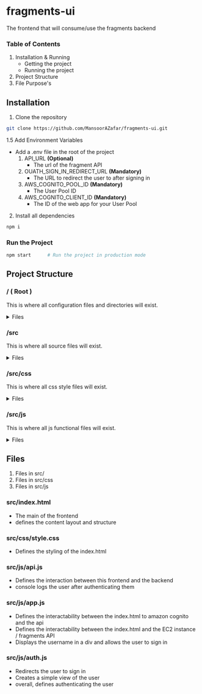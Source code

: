 # fragments-ui
The frontend that will consume/use the fragments backend

### Table of Contents

1. Installation & Running
   - Getting the project
   - Running the project
2. Project Structure
3. File Purpose's

## Installation

1. Clone the repository

```bash
git clone https://github.com/MansoorAZafar/fragments-ui.git
```


1.5 Add Environment Variables
- Add a .env file in the root of the project 
   1. API_URL **(Optional)**
      - The url of the fragment API 
   2. OUATH_SIGN_IN_REDIRECT_URL **(Mandatory)** 
      - The URL to redirect the user to after signing in
   3. AWS_COGNITO_POOL_ID **(Mandatory)**
      - The User Pool ID
   4. AWS_COGNITO_CLIENT_ID **(Mandatory)**
      - The ID of the web app for your User Pool


2. Install all dependencies

```bash
npm i
```

### Run the Project
```bash
npm start      # Run the project in production mode
```

## Project Structure

### / ( Root )

This is where all configuration files and directories will exist.

<details>
<summary>Files</summary>
<ul>
    <li>package.json</li>
    <li>package-lock.json</li>
    <li>.gitignore</li>
    <li>.vscode/</li>
    <li>src/</li>
</ul>
</details>


### /src 

This is where all source files will exist.

<details>
<summary>Files</summary>
<ul>
    <li>css/</li>
    <li>js/</li>
    <li>index.html</li>
</ul>
</details>


### /src/css 

This is where all css style files will exist.

<details>
<summary>Files</summary>
<ul>
    <li>style.css</li>
</ul>
</details>



### /src/js

This is where all js functional files will exist.

<details>
<summary>Files</summary>
<ul>
    <li>api.js</li>
    <li>app.js</li>
    <li>auth.js</li>
</ul>
</details>


## Files
   1. Files in src/
   2. Files in src/css
   3. Files in src/js

### src/index.html
- The main of the frontend
- defines the content layout and structure

### src/css/style.css
- Defines the styling of the index.html

### src/js/api.js
- Defines the interaction between this frontend and the backend
- console logs the user after authenticating them

### src/js/app.js
- Defines the interactability between the index.html to amazon cognito and the api
- Defines the interactability between the index.html and the EC2 instance / fragments API
- Displays the username in a div and allows the user to sign in

### src/js/auth.js
- Redirects the user to sign in
- Creates a simple view of the user
- overall, defines authenticating the user
